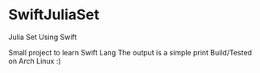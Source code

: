 # SwiftJuliaSet
Julia Set Using Swift

Small project to learn Swift Lang
The output is a simple print
Build/Tested on Arch Linux :)
